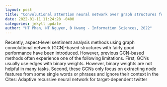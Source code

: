 ```yaml
--- 
layout: post 
title: "Convolutional attention neural network over graph structures for improving the performance of aspect-level sentiment analysis" 
date: 2022-01-11 11:24:28 -0400 
categories: jekyll update 
author: "HT Phan, NT Nguyen, D Hwang - Information Sciences, 2022" 
--- 
```

Recently, aspect-level sentiment analysis methods using graph convolutional network (GCN)-based structures with fairly good performance have been introduced. However, previous GCN-based methods often experience one of the following limitations. First, GCNs usually use edges with binary weights. However, binary weights are not helpful in many tasks. Second, these GCNs only focus on extracting node features from some single words or phrases and ignore their context in the Cites: Adaptive recursive neural network for target-dependent twitter